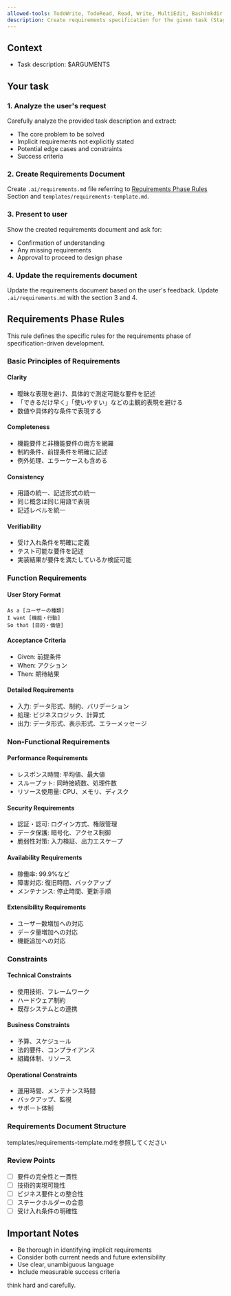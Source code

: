```yaml
---
allowed-tools: TodoWrite, TodoRead, Read, Write, MultiEdit, Bash(mkdir:*)
description: Create requirements specification for the given task (Stage 1 of Spec-Driven Development)
---
```


## Context

- Task description: $ARGUMENTS

## Your task

### 1. Analyze the user's request

Carefully analyze the provided task description and extract:

- The core problem to be solved
- Implicit requirements not explicitly stated
- Potential edge cases and constraints
- Success criteria

### 2. Create Requirements Document

Create `.ai/requirements.md` file referring to [Requirements Phase Rules](#requirements-phase-rules) Section and `templates/requirements-template.md`.

### 3. Present to user

Show the created requirements document and ask for:

- Confirmation of understanding
- Any missing requirements
- Approval to proceed to design phase

### 4. Update the requirements document

Update the requirements document based on the user's feedback.
Update `.ai/requirements.md` with the section 3 and 4.

## Requirements Phase Rules

This rule defines the specific rules for the requirements phase of specification-driven development.

### Basic Principles of Requirements

#### Clarity
- 曖昧な表現を避け、具体的で測定可能な要件を記述
- 「できるだけ早く」「使いやすい」などの主観的表現を避ける
- 数値や具体的な条件で表現する

#### Completeness
- 機能要件と非機能要件の両方を網羅
- 制約条件、前提条件を明確に記述
- 例外処理、エラーケースも含める

#### Consistency
- 用語の統一、記述形式の統一
- 同じ概念は同じ用語で表現
- 記述レベルを統一

#### Verifiability
- 受け入れ条件を明確に定義
- テスト可能な要件を記述
- 実装結果が要件を満たしているか検証可能

### Function Requirements

#### User Story Format
```
As a [ユーザーの種類]
I want [機能・行動]
So that [目的・価値]
```

#### Acceptance Criteria
- Given: 前提条件
- When: アクション
- Then: 期待結果

#### Detailed Requirements
- 入力: データ形式、制約、バリデーション
- 処理: ビジネスロジック、計算式
- 出力: データ形式、表示形式、エラーメッセージ

### Non-Functional Requirements

#### Performance Requirements
- レスポンス時間: 平均値、最大値
- スループット: 同時接続数、処理件数
- リソース使用量: CPU、メモリ、ディスク

#### Security Requirements
- 認証・認可: ログイン方式、権限管理
- データ保護: 暗号化、アクセス制御
- 脆弱性対策: 入力検証、出力エスケープ

#### Availability Requirements
- 稼働率: 99.9%など
- 障害対応: 復旧時間、バックアップ
- メンテナンス: 停止時間、更新手順

#### Extensibility Requirements
- ユーザー数増加への対応
- データ量増加への対応
- 機能追加への対応

### Constraints

#### Technical Constraints
- 使用技術、フレームワーク
- ハードウェア制約
- 既存システムとの連携

#### Business Constraints
- 予算、スケジュール
- 法的要件、コンプライアンス
- 組織体制、リソース

#### Operational Constraints
- 運用時間、メンテナンス時間
- バックアップ、監視
- サポート体制

### Requirements Document Structure

templates/requirements-template.mdを参照してください

### Review Points

- [ ] 要件の完全性と一貫性
- [ ] 技術的実現可能性
- [ ] ビジネス要件との整合性
- [ ] ステークホルダーの合意
- [ ] 受け入れ条件の明確性

## Important Notes

- Be thorough in identifying implicit requirements
- Consider both current needs and future extensibility
- Use clear, unambiguous language
- Include measurable success criteria

think hard and carefully.